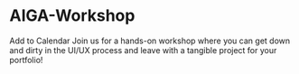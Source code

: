 # AIGA-Workshop
 Add to Calendar Join us for a hands-on workshop where you can get down and dirty in the UI/UX process and leave with a tangible project for your portfolio!
